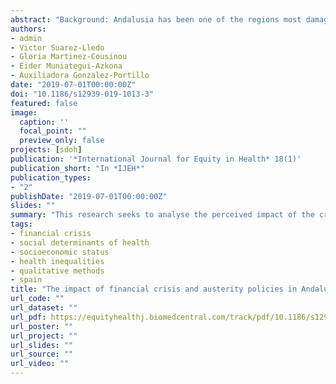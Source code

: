 ```yaml
---
abstract: "Background: Andalusia has been one of the regions most damaged by the economic crisis in Spain. A qualitative study of the effects of the economic crisis and austerity policies in this region has been conducted within the framework of the IMPACT-A project. This research seeks to analyse the perceived impact of the crisis upon the health of the Andalusian population through the first-hand discourses of professionals from the health and social sectors on the one hand, and citizens of different socioeconomic status (SES) on the other. Methods: A total of five focus groups and ten semi-structured interviews were conducted and analysed following an inductive process based on Grounded Theory (GT). Results: Our results show a general perception among professionals: the financial crisis has either directly or indirectly affected population health in Andalusia, though mostly impacting low-income individuals who were already at risk of social exclusion. Professionals’ perceptions have been confirmed through the discourses of citizens of a lower SES, which differ from those of middle and upper SES. Conclusion: Findings reveal some of the most salient consequences on the socially vulnerable groups and people at risk of social exclusion. In particular, our study highlights the importance of addressing three areas of priority action: mental health, unmet (basic and medical) needs, and decline in the health system."
authors:
- admin
- Victor Suarez-Lledo
- Gloria Martinez-Cousinou
- Eider Muniategui-Azkona
- Auxiliadora Gonzalez-Portillo
date: "2019-07-01T00:00:00Z"
doi: "10.1186/s12939-019-1013-3"
featured: false
image:
  caption: ''
  focal_point: ""
  preview_only: false
projects: [sdoh]
publication: '*International Journal for Equity in Health* 18(1)'
publication_short: "In *IJEH*"
publication_types:
- "2"
publishDate: "2019-07-01T00:00:00Z"
slides: ""
summary: "This research seeks to analyse the perceived impact of the crisis upon the health of the Andalusian population through the first-hand discourses of professionals from the health and social sectors on the one hand, and citizens of different socioeconomic status (SES) on the other."
tags:
- financial crisis
- social determinants of health
- socioeconomic status
- health inequalities
- qualitative methods
- spain
title: "The impact of financial crisis and austerity policies in Andalusia, Spain: disentangling the mechanisms of social inequalities in health through the perceptions and experiences of experts and the general population"
url_code: ""
url_dataset: ""
url_pdf: https://equityhealthj.biomedcentral.com/track/pdf/10.1186/s12939-019-1013-3
url_poster: ""
url_project: ""
url_slides: ""
url_source: ""
url_video: ""
---
```


